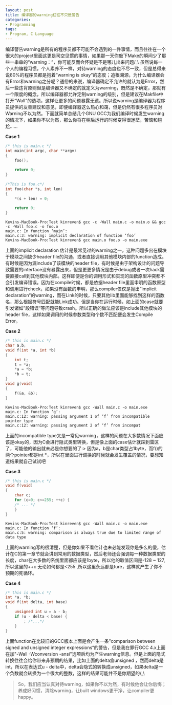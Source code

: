 ```yaml
---
layout: post
title: 编译器的warning往往不只是警告
categories: 
- Programming
tags: 
- Program, C Language
---
```



编译警告warning是所有的程序员都不可能不会遇到的一件事情，而且往往在一个很大的project里面这更是司空见惯的事情，如果那一天你敲下Make的瞬间少了那些一串串的“warning：”，你可能反而会怀疑是不是哪儿出来问题/_\  虽然说每一个人的编程习惯，个人素养不一样，对待warning的态度也不尽一致，但是总得来说80%的程序员都是抱着“warning is okay”的态度；追根溯源，为什么编译器会有Error和warning之分呢？通俗的来说，编译器确定不允许的就认为是Error，然后一些违背原则但是编译器又不确定的就定义为warning，既然是不确定，那就有一个限度的概念，所以编译器都允许定制warning的级别，但是建议在Makfile中打开“Wall"的选项，这样让更多的问题暴露无遗。所以说warning是编译器为程序员提供的友善建议和意见，即便编译器这么热心和蔼，但是仍然有很多程序员对Warning不以为然。下面就简单总结几个GNU GCC为我们编译时候发生warning的情况下，如果你不以为然，那么你将在稍后运行的时候变得很迷茫，苦恼和尴尬……

__Case 1__

```cpp
/* this is main.c */
int main(int argc, char **argv)
{
    foo();
 
    return 0;
}
 
/*This is foo.c*/
int foo(char *s, int len)
{
    *(s + len) = 0;
 
    return 0;
}
```    
```
Kevins-MacBook-Pro:Test kinreven$ gcc -c -Wall main.c -o main.o && gcc -c -Wall foo.c -o foo.o
main.c: In function ‘main’:
main.c:3: warning: implicit declaration of function ‘foo’
Kevins-MacBook-Pro:Test kinreven$ gcc main.o foo.o -o main.exe
```
上面的implicit declaration 估计是最常见过的warning之一，这种问题多出在模块于模块之间缺少header file的沟通，或者直接调用其他模块内部的function造成。有时候是因为漏include了该模块的header file，有时候是由于架构设计的问题导致需要的interface没有暴露出来，但是更更多情况是由于debug或者一次hack需要直接call到其他模块内部。这样即便是你的调用形式和实现的函数原型冲突都不会引发编译错误。因为在compile时候，都是依据header file里面申明的函数原型和调用进行check，如果没有函数的申明，那么compiler仅仅是抛出”implicit declaration“的warning，而在Link的时候，只要其他lib里面能够找到这样的函数名，那么根据符号匹配就能Link成功。但是当你在运行时候，如上面的case就要引发诸如”段错误“等问题导致crash。所以正确的做法应该是include其他模块的header file，这样如果调用的时候参数类型和个数不匹配便会发生Compile Error。

__Case 2__

```cpp
/* this is main.c */
char a,b;
void f(int *a, int *b)
{
    int t;
    t = *a;
    *a = *b;
    *b = t;
}
void g(void)
{
    f(&a, &b);
}
```    
```
Kevins-MacBook-Pro:Test kinreven$ gcc -Wall main.c -o main.exe
main.c: In function ‘g’:
main.c:12: warning: passing argument 1 of ‘f’ from incompatible pointer type
main.c:12: warning: passing argument 2 of ‘f’ from incompat
```	
上面的incompatible type又是一常见warning，这样的问题在大多数情况下面应该是okay的，因为C会进行隐式类型转换，但是像上面的case估计就踩到雷区了，可能他的输出就未必是你想要的了:> 因为a，b是char类型占1byte，而f()的两个pointer都是int *，所以在里面进行调换的时候就会发生覆盖的情况，要想知道结果就自己试试吧

__Case 3__

```cpp
/* this is main.c */
void f(void)
{
    char c;
    for (c=0; c<=255; ++c) {
    /* ... */
    }
}
```    
```
Kevins-MacBook-Pro:Test kinreven$ gcc -Wall main.c -o main.exe
main.c: In function ‘f’:
main.c:5: warning: comparison is always true due to limited range of data type
```	
上面的warning写的很清楚，但是你如果不看估计也未必能发现你是多么的傻，估计在C的第一章节就会讲到常用的数据类型，然后老师还会强调每一种数据类型的长度，char在大多数的系统里面都应该是1byte，所以他的取值区间是-128 ~ 127,所以这里的++c 无论如何都是<255 ,所以这里永远都是ture，这样就产生了你不预期的死循环。

__Case 4__    

```cpp
/* this is main.c */
int *a, *b;
void f(int delta, int base)
{
    unsigned int u = a - b;
    if (u - delta < base) {
        ; /*...*/
    }
}
```    

上面function在比较旧的GCC版本上面是会产生一条”comparison between signed and unsigned integer expressions“的警告，但是我在罪行GCC 4.x上面在加"-Wall -Wconversion -ansi"选项后均为产生warning信息。但是上面的隐式转换往往会给你带来非预期的结果，比如上面的delta盒unsigned ，然而delta是int，所以在表达式u - delta中，delta会隐式的转换成unsigned，如果delta是一个负数就会转换为一个很大的整数，这样的结果可能并不是你期望的/_\

> So，我们应当认真对待warning，如果你不以为然，有时候他会让你后悔；养成好习惯，清除warning，让built windows更干净，让compiler更happy。

